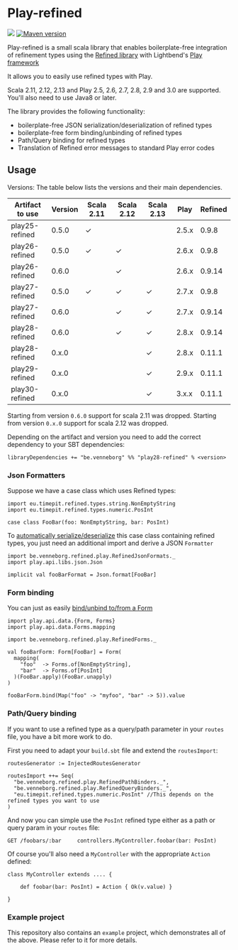 # Play-refined

![](https://github.com/kwark/play-refined/workflows/test/badge.svg)
[![Maven version](https://img.shields.io/maven-central/v/be.venneborg/play28-refined_2.13.svg)](https://maven-badges.herokuapp.com/maven-central/be.venneborg/play28-refined_2.13)

Play-refined is a small scala library that enables boilerplate-free integration of refinement types 
using the [Refined library](https://github.com/fthomas/refined) with Lightbend's [Play framework](https://www.playframework.com/)

It allows you to easily use refined types with Play.  

Scala 2.11, 2.12, 2.13 and Play 2.5, 2.6, 2.7, 2.8, 2.9 and 3.0 are supported.
You'll also need to use Java8 or later.

The library provides the following functionality:

* boilerplate-free JSON serialization/deserialization of refined types
* boilerplate-free form binding/unbinding of refined types
* Path/Query binding for refined types
* Translation of Refined error messages to standard Play error codes


## Usage

Versions: The table below lists the versions and their main dependencies.

|Artifact to use |Version | Scala 2.11 | Scala 2.12 | Scala 2.13 | Play  | Refined |
|----------------|--------|------------|------------|------------|-------|---------|
|play25-refined  |0.5.0   | ✓          |            |            |2.5.x  | 0.9.8   |
|play26-refined  |0.5.0   | ✓          | ✓          |            |2.6.x  | 0.9.8   |
|play26-refined  |0.6.0   |            | ✓          |            |2.6.x  | 0.9.14  |
|play27-refined  |0.5.0   | ✓          | ✓          | ✓          |2.7.x  | 0.9.8   |
|play27-refined  |0.6.0   |            | ✓          | ✓          |2.7.x  | 0.9.14  |
|play28-refined  |0.6.0   |            | ✓          | ✓          |2.8.x  | 0.9.14  |
|play28-refined  |0.x.0   |            |            | ✓          |2.8.x  | 0.11.1 |
|play29-refined  |0.x.0   |            |            | ✓          |2.9.x  | 0.11.1  |
|play30-refined  |0.x.0   |            |            | ✓          |3.x.x  | 0.11.1  |

Starting from version `0.6.0` support for scala 2.11 was dropped.
Starting from version `0.x.0` support for scala 2.12 was dropped.

Depending on the artifact and version you need to add the correct dependency to your SBT dependencies:

```libraryDependencies += "be.venneborg" %% "play28-refined" % <version>```

### Json Formatters

Suppose we have a case class which uses Refined types:

```
import eu.timepit.refined.types.string.NonEmptyString
import eu.timepit.refined.types.numeric.PosInt

case class FooBar(foo: NonEmptyString, bar: PosInt)

```

To [automatically serialize/deserialize](https://www.playframework.com/documentation/2.8.x/ScalaJsonAutomated) this case class containing refined types, 
you just need an additional import and derive a JSON `Formatter`

```
import be.venneborg.refined.play.RefinedJsonFormats._
import play.api.libs.json.Json

implicit val fooBarFormat = Json.format[FooBar]

```

### Form binding

You can just as easily [bind/unbind to/from a Form](https://www.playframework.com/documentation/2.8.x/ScalaForms#Putting-it-all-together)

```
import play.api.data.{Form, Forms}
import play.api.data.Forms.mapping

import be.venneborg.refined.play.RefinedForms._

val fooBarForm: Form[FooBar] = Form(
  mapping(
    "foo"  -> Forms.of[NonEmptyString],
    "bar"  -> Forms.of[PosInt]
  )(FooBar.apply)(FooBar.unapply)
) 

fooBarForm.bind(Map("foo" -> "myfoo", "bar" -> 5)).value
``` 

### Path/Query binding

If you want to use a refined type as a query/path parameter in your `routes` file,
you have a bit more work to do.

First you need to adapt your `build.sbt` file and extend the `routesImport`:

```
routesGenerator := InjectedRoutesGenerator

routesImport ++= Seq(
  "be.venneborg.refined.play.RefinedPathBinders._",
  "be.venneborg.refined.play.RefinedQueryBinders._",
  "eu.timepit.refined.types.numeric.PosInt" //This depends on the refined types you want to use
)
```

And now you can simple use the `PosInt` refined type either as a path or query param in your `routes` file:

```
GET /foobars/:bar     controllers.MyController.foobar(bar: PosInt)
```

Of course you'll also need a `MyController` with the appropriate `Action` defined:

```
class MyController extends .... {

    def foobar(bar: PosInt) = Action { Ok(v.value) }

}
```

### Example project

This repository also contains an `example` project, which demonstrates all of the above.
Please refer to it for more details.

